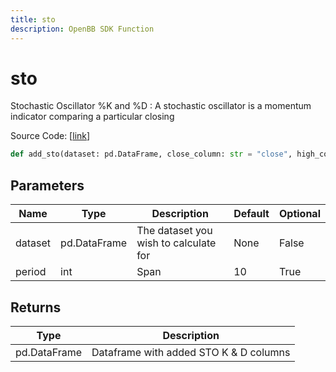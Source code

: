 ```yaml
---
title: sto
description: OpenBB SDK Function
---
```


# sto

Stochastic Oscillator %K and %D : A stochastic oscillator is a momentum indicator comparing a particular closing

Source Code: [[link](https://github.com/OpenBB-finance/OpenBBTerminal/tree/main/openbb_terminal/forecast/forecast_model.py#L175)]

```python
def add_sto(dataset: pd.DataFrame, close_column: str = "close", high_column: str = "high", low_column: str = "low", period: int = 10) -> pd.DataFrame
```
## Parameters

| Name | Type | Description | Default | Optional |
| ---- | ---- | ----------- | ------- | -------- |
| dataset | pd.DataFrame | The dataset you wish to calculate for | None | False |
| period | int | Span | 10 | True |

## Returns

| Type | Description |
| ---- | ----------- |
| pd.DataFrame | Dataframe with added STO K & D columns |

